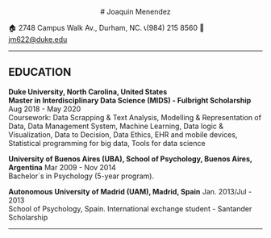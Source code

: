 <p align="center"> # Joaquin Menendez</p>

<right>:house: 2748 Campus Walk Av., Durham, NC.<right> </center>:telephone_receiver:(984) 215 8560</center>    <left>:email: jm622@duke.edu</left><br>

---
## EDUCATION</br>
<b>Duke University, North Carolina, United States</b><br>
<b>Master in Interdisciplinary Data Science (MIDS) - Fulbright Scholarship</b> <left>Aug 2018 - May 2020</left><br>
Coursework: Data Scrapping & Text Analysis, Modelling & Representation of Data, 
Data Management System, Machine Learning, Data logic & Visualization, Data to Decision, Data Ethics, EHR and mobile devices, Statistical programming for big data, Tools for data science <br>	
		
<b>University of Buenos Aires (UBA), School of Psychology, Buenos Aires, Argentina</b> <left>Mar 2009 - Nov 2014</left><br>
Bachelor´s in Psychology (5-year program).			

<b>Autonomous University of Madrid (UAM), Madrid, Spain</b> <left>Jan. 2013/Jul - 2013</left> <br>
School of Psychology, Spain. International exchange student - Santander Scholarship 

---
